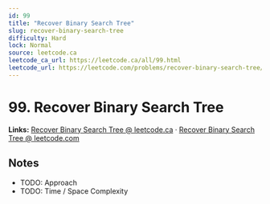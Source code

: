 ```yaml
--- 
id: 99
title: "Recover Binary Search Tree"
slug: recover-binary-search-tree
difficulty: Hard
lock: Normal
source: leetcode.ca
leetcode_ca_url: https://leetcode.ca/all/99.html
leetcode_url: https://leetcode.com/problems/recover-binary-search-tree/
---
```


# 99. Recover Binary Search Tree

**Links:** [Recover Binary Search Tree @ leetcode.ca](https://leetcode.ca/all/99.html) · [Recover Binary Search Tree @ leetcode.com](https://leetcode.com/problems/recover-binary-search-tree/)

## Notes
- TODO: Approach
- TODO: Time / Space Complexity
